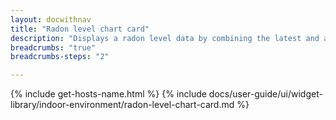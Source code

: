```yaml
---
layout: docwithnav
title: "Radon level chart card"
description: "Displays a radon level data by combining the latest and aggregated values with an optional simplified chart."
breadcrumbs: "true"
breadcrumbs-steps: "2"

---
```

{% include get-hosts-name.html %}
{% include docs/user-guide/ui/widget-library/indoor-environment/radon-level-chart-card.md %}
